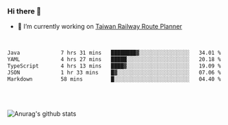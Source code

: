 ### Hi there 👋

- 🔭 I’m currently working on [Taiwan Railway Route Planner](https://github.com/Taiwan-Railway-Route-Planner)

<br/>

<!--START_SECTION:waka-->

```txt
Java             7 hrs 31 mins   ████████▓░░░░░░░░░░░░░░░░   34.01 %
YAML             4 hrs 27 mins   █████░░░░░░░░░░░░░░░░░░░░   20.18 %
TypeScript       4 hrs 13 mins   ████▓░░░░░░░░░░░░░░░░░░░░   19.09 %
JSON             1 hr 33 mins    █▓░░░░░░░░░░░░░░░░░░░░░░░   07.06 %
Markdown         58 mins         █░░░░░░░░░░░░░░░░░░░░░░░░   04.40 %
```

<!--END_SECTION:waka-->

<br/>
<br/>

![Anurag's github stats](https://github-readme-stats.vercel.app/api?username=DepickereSven&show_icons=true&theme=tokyonight)



<!--
**DepickereSven/DepickereSven** is a ✨ _special_ ✨ repository because its `README.md` (this file) appears on your GitHub profile.

Here are some ideas to get you started:

- 🔭 I’m currently working on ...
- 🌱 I’m currently learning ...
- 👯 I’m looking to collaborate on ...
- 🤔 I’m looking for help with ...
- 💬 Ask me about ...
- 📫 How to reach me: ...
- 😄 Pronouns: ...
- ⚡ Fun fact: ...
-->
